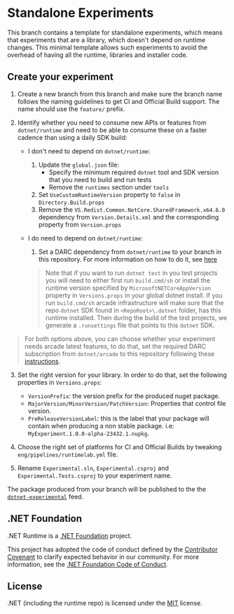 # Standalone Experiments

This branch contains a template for standalone experiments, which means that experiments that are a library, which doesn't depend on runtime changes. This minimal template allows such experiments to avoid the overhead of having all the runtime, libraries and installer code.

## Create your experiment

1. Create a new branch from this branch and make sure the branch name follows the naming guidelines to get CI and Official Build support. The name should use the `feature/` prefix.

2. Identify whether you need to consume new APIs or features from `dotnet/runtime` and need to be able to consume these on a faster cadence than using a daily SDK build:
    - I don't need to depend on `dotnet/runtime`:
        1. Update the `global.json` file:
             - Specify the minimum required `dotnet` tool and SDK version that you need to build and run tests
             - Remove the `runtimes` section under `tools`
        2. Set `UseCustomRuntimeVersion` property to `false` in `Directory.Build.props`
        3. Remove the `VS.Redist.Common.NetCore.SharedFramework.x64.6.0` dependency from `Version.Details.xml` and the corresponding property from `Version.props`
    - I do need to depend on `dotnet/runtime`:
        1. Set a DARC dependency from `dotnet/runtime` to your branch in this repository. For more information on how to do it, see [here](https://github.com/dotnet/arcade/blob/main/Documentation/Darc.md#darc)


        > Note that if you want to run `dotnet test` in you test projects you will need to either first run `build.cmd/sh` or install the runtime version specified by `MicrosoftNETCoreAppVersion` property in `Versions.props` in your global dotnet install. If you run `build.cmd/sh` arcade infrastructure will make sure that the repo `dotnet` SDK found in `<RepoRoot>\.dotnet` folder, has this runtime installed. Then during the build of the test projects, we generate a `.runsettings` file that points to this `dotnet` SDK.


> For both options above, you can choose whether your experiment needs arcade latest features, to do that, set the required DARC subscription from `dotnet/arcade` to this repository following these [instructions](https://github.com/dotnet/arcade/blob/main/Documentation/Darc.md#darc).

3. Set the right version for your library. In order to do that, set the following properties in `Versions.props`:
    - `VersionPrefix`: the version prefix for the produced nuget package.
    - `MajorVersion/MinorVersion/PatchVersion`: Properties that control file version.
    - `PreReleaseVersionLabel`: this is the label that your package will contain when producing a non stable package. i.e: `MyExperiment.1.0.0-alpha-23432.1.nupkg`.

4. Choose the right set of platforms for CI and Official Builds by tweaking `eng/pipelines/runtimelab.yml` file.

5. Rename `Experimental.sln`, `Experimental.csproj` and `Experimental.Tests.csproj` to your experiment name.

The package produced from your branch will be published to the the [`dotnet-experimental`](https://dev.azure.com/dnceng/public/_packaging?_a=feed&feed=dotnet-experimental) feed.

## .NET Foundation

.NET Runtime is a [.NET Foundation](https://www.dotnetfoundation.org/projects) project.

This project has adopted the code of conduct defined by the [Contributor Covenant](http://contributor-covenant.org/) to clarify expected behavior in our community. For more information, see the [.NET Foundation Code of Conduct](http://www.dotnetfoundation.org/code-of-conduct).

## License

.NET (including the runtime repo) is licensed under the [MIT](LICENSE.TXT) license.


